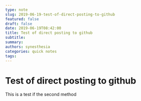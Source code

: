 ```yaml
---
type: note
slug: 2019-06-19-test-of-direct-posting-to-github
featured: false
draft: false
date: 2019-06-19T08:42:00
title: Test of direct posting to github
subtitle: 
summary: 
authors: synesthesia
categories: quick notes
tags: 
---
```


# Test of direct posting to github

This is a test if the second method
